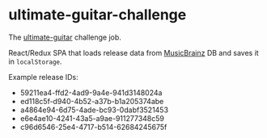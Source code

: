 # ultimate-guitar-challenge
The [ultimate-guitar](https://www.ultimate-guitar.com/) challenge job.

React/Redux SPA that loads release data from [MusicBrainz](https://musicbrainz.org/doc/Development/JSON_Web_Service#Release) DB and saves it in `localStorage`.

Example release IDs:
- 59211ea4-ffd2-4ad9-9a4e-941d3148024a
- ed118c5f-d940-4b52-a37b-b1a205374abe
- a4864e94-6d75-4ade-bc93-0dabf3521453
- e6e4ae10-4241-43a5-a9ae-911277348c59
- c96d6546-25e4-4717-b514-62684245675f
